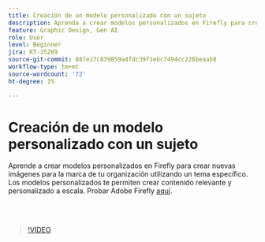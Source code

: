 ```yaml
---
title: Creación de un modelo personalizado con un sujeto
description: Aprenda a crear modelos personalizados en Firefly para crear nuevas imágenes para la marca de su organización utilizando un tema específico
feature: Graphic Design, Gen AI
role: User
level: Beginner
jira: KT-15269
source-git-commit: 88fe17c839859a4fdc39f1ebc7494cc226beaab8
workflow-type: tm+mt
source-wordcount: '72'
ht-degree: 1%

---
```


# Creación de un modelo personalizado con un sujeto

Aprende a crear modelos personalizados en Firefly para crear nuevas imágenes para la marca de tu organización utilizando un tema específico. Los modelos personalizados te permiten crear contenido relevante y personalizado a escala. Probar Adobe Firefly [aquí](https://firefly.adobe.com/).

<br> 

>[!VIDEO](https://video.tv.adobe.com/v/3428094?quality=12&learn=on&hidetitle=true)
